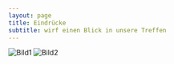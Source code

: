 ```yaml
---
layout: page
title: Eindrücke
subtitle: wirf einen Blick in unsere Treffen
---
```


![Bild1](/assets/img/crepe.jpg)
![Bild2](/assets/img/crepe.jpg)

